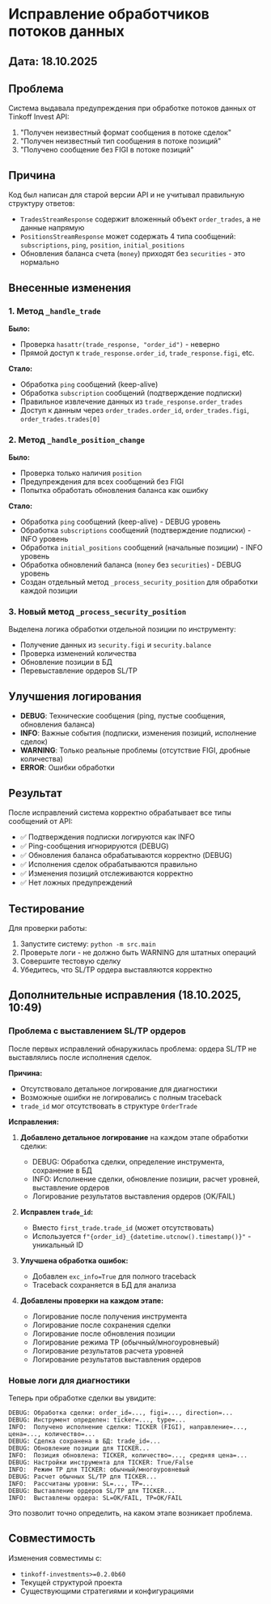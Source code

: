 # Исправление обработчиков потоков данных

## Дата: 18.10.2025

## Проблема
Система выдавала предупреждения при обработке потоков данных от Tinkoff Invest API:
1. "Получен неизвестный формат сообщения в потоке сделок"
2. "Получен неизвестный тип сообщения в потоке позиций"
3. "Получено сообщение без FIGI в потоке позиций"

## Причина
Код был написан для старой версии API и не учитывал правильную структуру ответов:
- `TradesStreamResponse` содержит вложенный объект `order_trades`, а не данные напрямую
- `PositionsStreamResponse` может содержать 4 типа сообщений: `subscriptions`, `ping`, `position`, `initial_positions`
- Обновления баланса счета (`money`) приходят без `securities` - это нормально

## Внесенные изменения

### 1. Метод `_handle_trade`

**Было:**
- Проверка `hasattr(trade_response, "order_id")` - неверно
- Прямой доступ к `trade_response.order_id`, `trade_response.figi`, etc.

**Стало:**
- Обработка `ping` сообщений (keep-alive)
- Обработка `subscription` сообщений (подтверждение подписки)
- Правильное извлечение данных из `trade_response.order_trades`
- Доступ к данным через `order_trades.order_id`, `order_trades.figi`, `order_trades.trades[0]`

### 2. Метод `_handle_position_change`

**Было:**
- Проверка только наличия `position`
- Предупреждения для всех сообщений без FIGI
- Попытка обработать обновления баланса как ошибку

**Стало:**
- Обработка `ping` сообщений (keep-alive) - DEBUG уровень
- Обработка `subscriptions` сообщений (подтверждение подписки) - INFO уровень
- Обработка `initial_positions` сообщений (начальные позиции) - INFO уровень
- Обработка обновлений баланса (`money` без `securities`) - DEBUG уровень
- Создан отдельный метод `_process_security_position` для обработки каждой позиции

### 3. Новый метод `_process_security_position`

Выделена логика обработки отдельной позиции по инструменту:
- Получение данных из `security.figi` и `security.balance`
- Проверка изменений количества
- Обновление позиции в БД
- Перевыставление ордеров SL/TP

## Улучшения логирования

- **DEBUG**: Технические сообщения (ping, пустые сообщения, обновления баланса)
- **INFO**: Важные события (подписки, изменения позиций, исполнение сделок)
- **WARNING**: Только реальные проблемы (отсутствие FIGI, дробные количества)
- **ERROR**: Ошибки обработки

## Результат

После исправлений система корректно обрабатывает все типы сообщений от API:
- ✅ Подтверждения подписки логируются как INFO
- ✅ Ping-сообщения игнорируются (DEBUG)
- ✅ Обновления баланса обрабатываются корректно (DEBUG)
- ✅ Исполнения сделок обрабатываются правильно
- ✅ Изменения позиций отслеживаются корректно
- ✅ Нет ложных предупреждений

## Тестирование

Для проверки работы:
1. Запустите систему: `python -m src.main`
2. Проверьте логи - не должно быть WARNING для штатных операций
3. Совершите тестовую сделку
4. Убедитесь, что SL/TP ордера выставляются корректно

## Дополнительные исправления (18.10.2025, 10:49)

### Проблема с выставлением SL/TP ордеров

После первых исправлений обнаружилась проблема: ордера SL/TP не выставлялись после исполнения сделок.

**Причина:**
- Отсутствовало детальное логирование для диагностики
- Возможные ошибки не логировались с полным traceback
- `trade_id` мог отсутствовать в структуре `OrderTrade`

**Исправления:**

1. **Добавлено детальное логирование** на каждом этапе обработки сделки:
   - DEBUG: Обработка сделки, определение инструмента, сохранение в БД
   - INFO: Исполнение сделки, обновление позиции, расчет уровней, выставление ордеров
   - Логирование результатов выставления ордеров (OK/FAIL)

2. **Исправлен `trade_id`:**
   - Вместо `first_trade.trade_id` (может отсутствовать)
   - Используется `f"{order_id}_{datetime.utcnow().timestamp()}"` - уникальный ID

3. **Улучшена обработка ошибок:**
   - Добавлен `exc_info=True` для полного traceback
   - Traceback сохраняется в БД для анализа

4. **Добавлены проверки на каждом этапе:**
   - Логирование после получения инструмента
   - Логирование после сохранения сделки
   - Логирование после обновления позиции
   - Логирование режима TP (обычный/многоуровневый)
   - Логирование результатов расчета уровней
   - Логирование результатов выставления ордеров

### Новые логи для диагностики

Теперь при обработке сделки вы увидите:
```
DEBUG: Обработка сделки: order_id=..., figi=..., direction=...
DEBUG: Инструмент определен: ticker=..., type=...
INFO:  Получено исполнение сделки: TICKER (FIGI), направление=..., цена=..., количество=...
DEBUG: Сделка сохранена в БД: trade_id=...
DEBUG: Обновление позиции для TICKER...
INFO:  Позиция обновлена: TICKER, количество=..., средняя цена=...
DEBUG: Настройки инструмента для TICKER: True/False
INFO:  Режим TP для TICKER: обычный/многоуровневый
DEBUG: Расчет обычных SL/TP для TICKER...
INFO:  Рассчитаны уровни: SL=..., TP=...
DEBUG: Выставление ордеров SL/TP для TICKER...
INFO:  Выставлены ордера: SL=OK/FAIL, TP=OK/FAIL
```

Это позволит точно определить, на каком этапе возникает проблема.

## Совместимость

Изменения совместимы с:
- `tinkoff-investments>=0.2.0b60`
- Текущей структурой проекта
- Существующими стратегиями и конфигурациями
